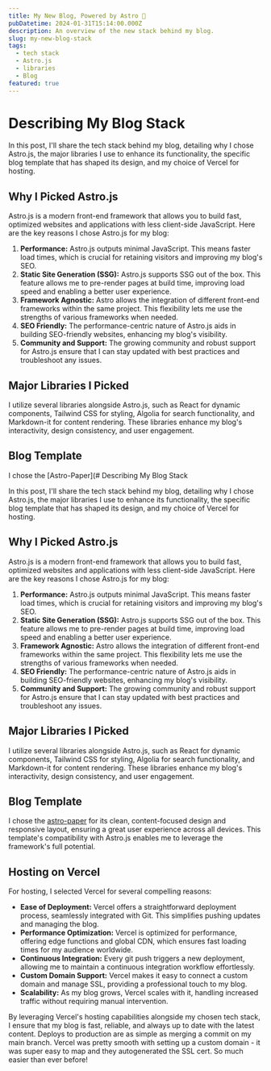 ```yaml
---
title: My New Blog, Powered by Astro 🚀
pubDatetime: 2024-01-31T15:14:00.000Z
description: An overview of the new stack behind my blog.
slug: my-new-blog-stack
tags:
  - tech stack
  - Astro.js
  - libraries
  - Blog
featured: true
---
```


# Describing My Blog Stack

In this post, I'll share the tech stack behind my blog, detailing why I chose Astro.js, the major libraries I use to enhance its functionality, the specific blog template that has shaped its design, and my choice of Vercel for hosting.

## Why I Picked Astro.js

Astro.js is a modern front-end framework that allows you to build fast, optimized websites and applications with less client-side JavaScript. Here are the key reasons I chose Astro.js for my blog:

1. **Performance:** Astro.js outputs minimal JavaScript. This means faster load times, which is crucial for retaining visitors and improving my blog's SEO.
2. **Static Site Generation (SSG):** Astro.js supports SSG out of the box. This feature allows me to pre-render pages at build time, improving load speed and enabling a better user experience.
3. **Framework Agnostic:** Astro allows the integration of different front-end frameworks within the same project. This flexibility lets me use the strengths of various frameworks when needed.
4. **SEO Friendly:** The performance-centric nature of Astro.js aids in building SEO-friendly websites, enhancing my blog's visibility.
5. **Community and Support:** The growing community and robust support for Astro.js ensure that I can stay updated with best practices and troubleshoot any issues.

## Major Libraries I Picked

I utilize several libraries alongside Astro.js, such as React for dynamic components, Tailwind CSS for styling, Algolia for search functionality, and Markdown-it for content rendering. These libraries enhance my blog's interactivity, design consistency, and user engagement.

## Blog Template

I chose the [Astro-Paper](# Describing My Blog Stack

In this post, I'll share the tech stack behind my blog, detailing why I chose Astro.js, the major libraries I use to enhance its functionality, the specific blog template that has shaped its design, and my choice of Vercel for hosting.

## Why I Picked Astro.js

Astro.js is a modern front-end framework that allows you to build fast, optimized websites and applications with less client-side JavaScript. Here are the key reasons I chose Astro.js for my blog:

1. **Performance:** Astro.js outputs minimal JavaScript. This means faster load times, which is crucial for retaining visitors and improving my blog's SEO.
2. **Static Site Generation (SSG):** Astro.js supports SSG out of the box. This feature allows me to pre-render pages at build time, improving load speed and enabling a better user experience.
3. **Framework Agnostic:** Astro allows the integration of different front-end frameworks within the same project. This flexibility lets me use the strengths of various frameworks when needed.
4. **SEO Friendly:** The performance-centric nature of Astro.js aids in building SEO-friendly websites, enhancing my blog's visibility.
5. **Community and Support:** The growing community and robust support for Astro.js ensure that I can stay updated with best practices and troubleshoot any issues.

## Major Libraries I Picked

I utilize several libraries alongside Astro.js, such as React for dynamic components, Tailwind CSS for styling, Algolia for search functionality, and Markdown-it for content rendering. These libraries enhance my blog's interactivity, design consistency, and user engagement.

## Blog Template

I chose the [astro-paper](https://github.com/satnaing/astro-paper) for its clean, content-focused design and responsive layout, ensuring a great user experience across all devices. This template's compatibility with Astro.js enables me to leverage the framework's full potential.

## Hosting on Vercel

For hosting, I selected Vercel for several compelling reasons:

- **Ease of Deployment:** Vercel offers a straightforward deployment process, seamlessly integrated with Git. This simplifies pushing updates and managing the blog.
- **Performance Optimization:** Vercel is optimized for performance, offering edge functions and global CDN, which ensures fast loading times for my audience worldwide.
- **Continuous Integration:** Every git push triggers a new deployment, allowing me to maintain a continuous integration workflow effortlessly.
- **Custom Domain Support:** Vercel makes it easy to connect a custom domain and manage SSL, providing a professional touch to my blog.
- **Scalability:** As my blog grows, Vercel scales with it, handling increased traffic without requiring manual intervention.

By leveraging Vercel's hosting capabilities alongside my chosen tech stack, I ensure that my blog is fast, reliable, and always up to date with the latest content. Deploys to production are as simple as merging a commit on my main branch. Vercel was pretty smooth with setting up a custom domain - it was super easy to map and they autogenerated the SSL cert. So much easier than ever before!
